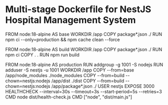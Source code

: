 # Multi-stage Dockerfile for NestJS Hospital Management System
FROM node:18-alpine AS base
WORKDIR /app
COPY package*.json ./
RUN npm ci --only=production && npm cache clean --force

FROM node:18-alpine AS build
WORKDIR /app
COPY package*.json ./
RUN npm ci
COPY . .
RUN npm run build

FROM node:18-alpine AS production
RUN addgroup -g 1001 -S nodejs
RUN adduser -S nestjs -u 1001
WORKDIR /app
COPY --from=base /app/node_modules ./node_modules
COPY --from=build --chown=nestjs:nodejs /app/dist ./dist
COPY --from=build --chown=nestjs:nodejs /app/package*.json ./
USER nestjs
EXPOSE 3000
HEALTHCHECK --interval=30s --timeout=3s --start-period=5s --retries=3 \
  CMD node dist/health-check.js
CMD ["node", "dist/main.js"]
